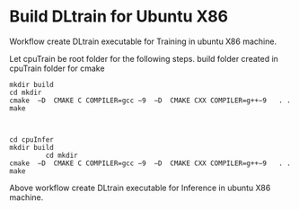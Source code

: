 
# Build DLtrain for Ubuntu X86

Workflow create DLtrain executable for Training in ubuntu  X86 machine.
 
 Let cpuTrain be root folder for the following steps.
 build folder created in cpuTrain folder for cmake 

	mkdir build
	cd mkdir
	cmake  −D  CMAKE C COMPILER=gcc −9  −D  CMAKE CXX COMPILER=g++−9   . .
	make

  

	cd cpuInfer	
	mkdir build
             cd mkdir
	cmake  −D  CMAKE C COMPILER=gcc −9  −D  CMAKE CXX COMPILER=g++−9   . .
	make

Above workflow create DLtrain executable for  Inference in ubuntu  X86 machine.  


